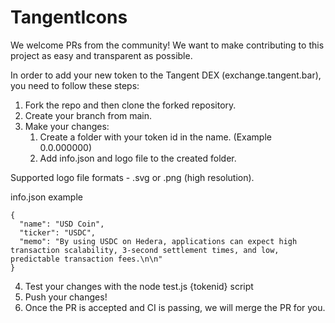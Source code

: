 # TangentIcons
We welcome PRs from the community!
We want to make contributing to this project as easy and transparent as possible.

In order to add your new token to the Tangent DEX (exchange.tangent.bar), you need to follow these steps:

 1. Fork the repo and then clone the forked repository.
 2. Create your branch from main.
 3. Make your changes:
    1. Create a folder with your token id in the name. (Example 0.0.000000)
    2. Add info.json and logo file to the created folder. 

Supported logo file formats - .svg or .png (high resolution).

info.json example
```
{
  "name": "USD Coin",
  "ticker": "USDC",
  "memo": "By using USDC on Hedera, applications can expect high transaction scalability, 3-second settlement times, and low, predictable transaction fees.\n\n"
} 
```



4. Test your changes with the node test.js {tokenid} script
5. Push your changes!
6. Once the PR is accepted and CI is passing, we will merge the PR for you.

